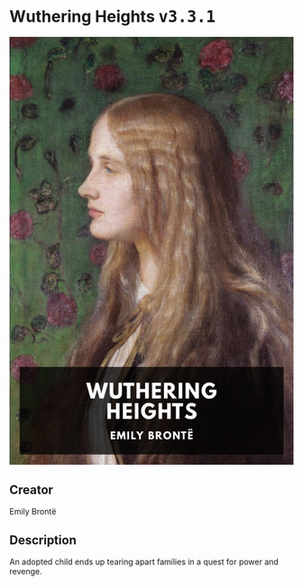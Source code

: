 
# Wuthering Heights <kbd>v3.3.1</kbd>

<center>
  <img src="./cover-1024.jpg"/>
</center>

## Creator
Emily Brontë

## Description
An adopted child ends up tearing apart families in a quest for power and revenge.
